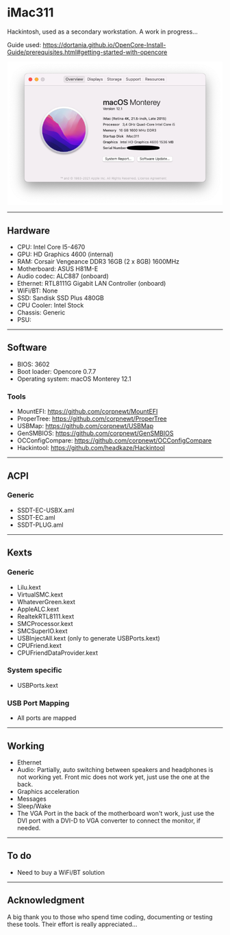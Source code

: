 # iMac311
Hackintosh, used as a secondary workstation. A work in progress...

Guide used: https://dortania.github.io/OpenCore-Install-Guide/prerequisites.html#getting-started-with-opencore

![About iMac311](Pics/iMac311.png)

***

## Hardware

- CPU: Intel Core I5-4670
- GPU: HD Graphics 4600 (internal)
- RAM: Corsair Vengeance DDR3 16GB (2 x 8GB) 1600MHz
- Motherboard: ASUS H81M-E
- Audio codec: ALC887 (onboard)
- Ethernet: RTL8111G Gigabit LAN Controller (onboard)
- WiFi/BT: None
- SSD: Sandisk SSD Plus 480GB
- CPU Cooler: Intel Stock
- Chassis: Generic
- PSU:

***

## Software

- BIOS: 3602
- Boot loader: Opencore 0.7.7
- Operating system: macOS Monterey 12.1

### Tools

- MountEFI: https://github.com/corpnewt/MountEFI
- ProperTree: https://github.com/corpnewt/ProperTree
- USBMap: https://github.com/corpnewt/USBMap
- GenSMBIOS: https://github.com/corpnewt/GenSMBIOS
- OCConfigCompare: https://github.com/corpnewt/OCConfigCompare
- Hackintool: https://github.com/headkaze/Hackintool

***

## ACPI

### Generic

- SSDT-EC-USBX.aml
- SSDT-EC.aml
- SSDT-PLUG.aml

***

## Kexts

### Generic

- Lilu.kext
- VirtualSMC.kext
- WhateverGreen.kext
- AppleALC.kext
- RealtekRTL8111.kext
- SMCProcessor.kext
- SMCSuperIO.kext
- USBInjectAll.kext (only to generate USBPorts.kext)
- CPUFriend.kext
- CPUFriendDataProvider.kext

### System specific

- USBPorts.kext

### USB Port Mapping

- All ports are mapped

***

## Working

- Ethernet
- Audio: Partially, auto switching between speakers and headphones is not working yet. Front mic does not work yet, just use the one at the back.
- Graphics acceleration
- Messages
- Sleep/Wake
- The VGA Port in the back of the motherboard won't work, just use the DVI port with a DVI-D to VGA converter to connect the monitor, if needed.

***

## To do

- Need to buy a WiFi/BT solution

***

## Acknowledgment

A big thank you to those who spend time coding, documenting or testing these tools. Their effort is really appreciated...

